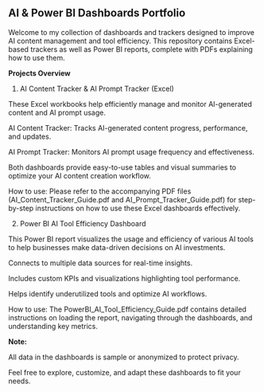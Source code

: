 ## **AI & Power BI Dashboards Portfolio**

Welcome to my collection of dashboards and trackers designed to improve AI content management and tool efficiency. This repository contains Excel-based trackers as well as Power BI reports, complete with PDFs explaining how to use them.

**Projects Overview**

1. AI Content Tracker & AI Prompt Tracker (Excel)
   
These Excel workbooks help efficiently manage and monitor AI-generated content and AI prompt usage.

AI Content Tracker: Tracks AI-generated content progress, performance, and updates.

AI Prompt Tracker: Monitors AI prompt usage frequency and effectiveness.

Both dashboards provide easy-to-use tables and visual summaries to optimize your AI content creation workflow.

How to use:
Please refer to the accompanying PDF files (AI_Content_Tracker_Guide.pdf and AI_Prompt_Tracker_Guide.pdf) for step-by-step instructions on how to use these Excel dashboards effectively.

2. Power BI AI Tool Efficiency Dashboard
   
This Power BI report visualizes the usage and efficiency of various AI tools to help businesses make data-driven decisions on AI investments.

Connects to multiple data sources for real-time insights.

Includes custom KPIs and visualizations highlighting tool performance.

Helps identify underutilized tools and optimize AI workflows.

How to use:
The PowerBI_AI_Tool_Efficiency_Guide.pdf contains detailed instructions on loading the report, navigating through the dashboards, and understanding key metrics.

**Note:**

All data in the dashboards is sample or anonymized to protect privacy.

Feel free to explore, customize, and adapt these dashboards to fit your needs.

